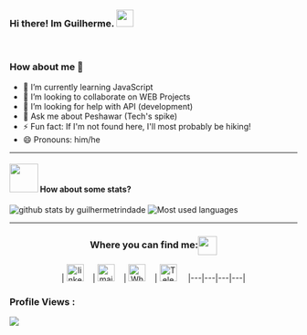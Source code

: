 ### Hi there! Im Guilherme. <img src="https://raw.githubusercontent.com/iampavangandhi/iampavangandhi/master/gifs/Hi.gif" width="30px"></h2>
<br>

### How about me 🚀

- 🌱 I’m currently learning JavaScript
- 👯 I’m looking to collaborate on WEB Projects
- 🤔 I’m looking for help with API (development)
- 💬 Ask me about Peshawar (Tech's spike)
- ⚡ Fun fact: If I'm not found here, I'll most probably be hiking!
- 😄 Pronouns: him/he


---

#### <img src="https://media.giphy.com/media/VgCDAzcKvsR6OM0uWg/giphy.gif" width="50"> How about some stats?

  
![github stats by guilhermetrindade](https://github-readme-stats.vercel.app/api?username=guilhermetrindade&count_private=true&show_icons=true)
![Most used languages](https://github-readme-stats.vercel.app/api/top-langs/?username=guilhermetrindade&layout=compact)

---



<div align="center">
  <h3 align="center">Where you can find me:<img align="center" src="https://github.com/rajput2107/rajput2107/blob/master/Assets/Handshake.gif" height="33px" /></h3> 
</div>
<p align="center">
| <a href="https://www.linkedin.com/in/guilhermevtrindade/"><img src="https://www.vectorlogo.zone/logos/linkedin/linkedin-icon.svg" width="30px" alt="linkedin"></a>
&nbsp; &nbsp;|
<a href="mailto: guilherme.valverde@outlook.com"><img src="https://www.vectorlogo.zone/logos/gmail/gmail-icon.svg" width="30px" alt="mail"></a> 
&nbsp; &nbsp;|
<a href="https://api.whatsapp.com/send?1=pt_BR&phone=5511954418111"><img src="https://www.vectorlogo.zone/logos/whatsapp/whatsapp-tile.svg" width="30px" alt="Whatsapp"></a> 
&nbsp; &nbsp;|
<a href="https://t.me/guilhermevt"><img src="https://www.vectorlogo.zone/logos/telegram/telegram-tile.svg" width="30px" alt="Telegram"></a> 
&nbsp; &nbsp;
|---|---|---|---|
</p>
  
 ### Profile Views :<br>
  <img src="https://profile-counter.glitch.me/shrannyobasu/count.svg" />

